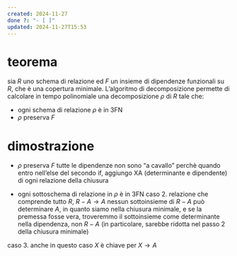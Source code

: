 ```yaml
---
created: 2024-11-27
done ?: "- [ ]"
updated: 2024-11-27T15:53
---
```

# teorema
sia $R$ uno schema di relazione ed $F$ un insieme di dipendenze funzionali su $R$, che è una copertura minimale. L’algoritmo di decomposizione permette di calcolare in tempo polinomiale una decomposizione $\rho$ di $R$ tale che:
- ogni schema di relazione $\rho$ è in 3FN
- $\rho$ preserva $F$

# dimostrazione
- $\rho$ preserva $F$
tutte le dipendenze non sono “a cavallo” perchè quando entro nell’else del secondo if, aggiungo XA (determinante e dipendente) di ogni relazione della chiusura

- ogni sottoschema di relazione in $\rho$ è in 3FN
caso 2. relazione che comprende tutto $R$, $R-A \to A$
nessun sottoinsieme di $R-A$ può determinare $A$, in quanto siamo nella chiusura minimale, e se la premessa fosse vera, troveremmo il sottoinsieme come determinante nella dipendenza, non $R-A$
(in particolare, sarebbe ridotta nel passo 2 della chiusura minimale)

caso 3. 
anche in questo caso $X$ è chiave per $X \to A$